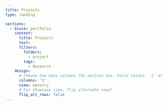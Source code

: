 ```yaml
---
title: Projects
type: landing

sections: 
  - block: portfolio
    content:
      title: Projects
      text: 
      filters:
        folders:
          - project
        tags:
          - Research
    design:
      # Choose how many columns the section has. Valid values: '1' or '2'.
      columns: '1'
      view: masonry
      # For Showcase view, flip alternate rows?
      flip_alt_rows: false
---
```

